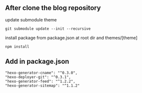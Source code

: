 ## After clone the blog repository

update submodule theme

```
git submodule update --init --recursive
```

install package from package.json at root dir and themes/[theme]

```
npm install
```

## Add in package.json

```
"hexo-generator-cname": "^0.3.0",
"hexo-deployer-git": "^0.3.1",
"hexo-generator-feed": "^1.2.2",
"hexo-generator-sitemap": "^1.1.2"
```